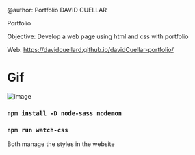 @author: Portfolio DAVID CUELLAR

Portfolio

Objective: Develop a web page using html and css with portfolio

Web: https://davidcuellard.github.io/davidCuellar-portfolio/

# Gif

![image](https://github.com/davidcuellard/davidCuellar/blob/main/images/gif.gif?raw=true)

### `npm install -D node-sass nodemon`
### `npm run watch-css`

Both manage the styles in the website